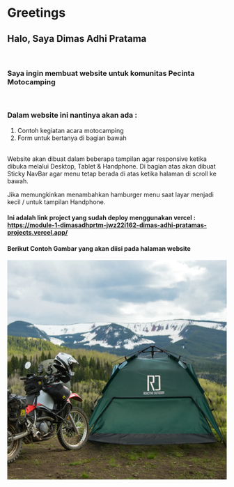 # **Greetings**

## Halo, Saya **Dimas Adhi Pratama**

<br>

### Saya ingin membuat website untuk komunitas Pecinta Motocamping

<br>

### <p> Dalam website ini nantinya akan ada :

1. Contoh kegiatan acara motocamping
2. Form untuk bertanya di bagian bawah

<br>
Website akan dibuat dalam beberapa tampilan agar responsive ketika dibuka melalui Desktop, Tablet & Handphone. Di bagian atas akan dibuat Sticky NavBar agar menu tetap berada di atas ketika halaman di scroll ke bawah.

<br>
<p> Jika memungkinkan menambahkan hamburger menu saat layar menjadi kecil / untuk tampilan Handphone.

<br>

#### Ini adalah link project yang sudah deploy menggunakan vercel : https://module-1-dimasadhprtm-jwz22i162-dimas-adhi-pratamas-projects.vercel.app/

#### Berikut Contoh Gambar yang akan diisi pada halaman website

![motocamping](./motocamping_readme.webp)
